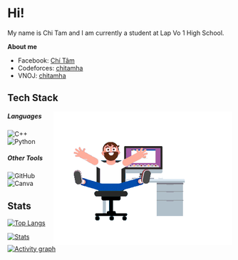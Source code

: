 # Hi!
My name is Chi Tam and I am currently a student at Lap Vo 1 High School.

**About me**
- Facebook: [Chí Tâm](https://www.facebook.com/chitamha0209.me)
- Codeforces: [chitamha](https://codeforces.com/profile/chitamha)
- VNOJ: [chitamha](https://oj.vnoi.info/user/chitamha)
##  Tech Stack
<img align="right" alt="GIF" src="Coder.gif"/>

##### Languages
![C++](https://img.shields.io/badge/c++-%2300599C.svg?style=for-the-badge&logo=c%2B%2B&logoColor=white)
![Python](https://img.shields.io/badge/python-3670A0?style=for-the-badge&logo=python&logoColor=ffdd54)

##### Other Tools
![GitHub](https://img.shields.io/badge/GitHub-100000?style=for-the-badge&logo=github&logoColor=white)
![Canva](https://img.shields.io/badge/Canva-%2300C4CC.svg?style=for-the-badge&logo=Canva&logoColor=white)

## Stats
[![Top Langs](https://github-readme-stats.vercel.app/api/top-langs/?username=chitamha&theme=dark&hide_border=true)](https://github.com/chitamha)

[![Stats](https://github-readme-stats.vercel.app/api?username=chitamha&custom_title=Overall&show_icons=true&theme=dark&hide_rank=true&hide_border=true&count_private=true)](https://github.com/chitamha)
[![Activity graph](https://github-readme-activity-graph.vercel.app/graph?username=chitamha&custom_title=Activty&theme=github-compact&hide_border=true)](https://github.com/chitamha)
